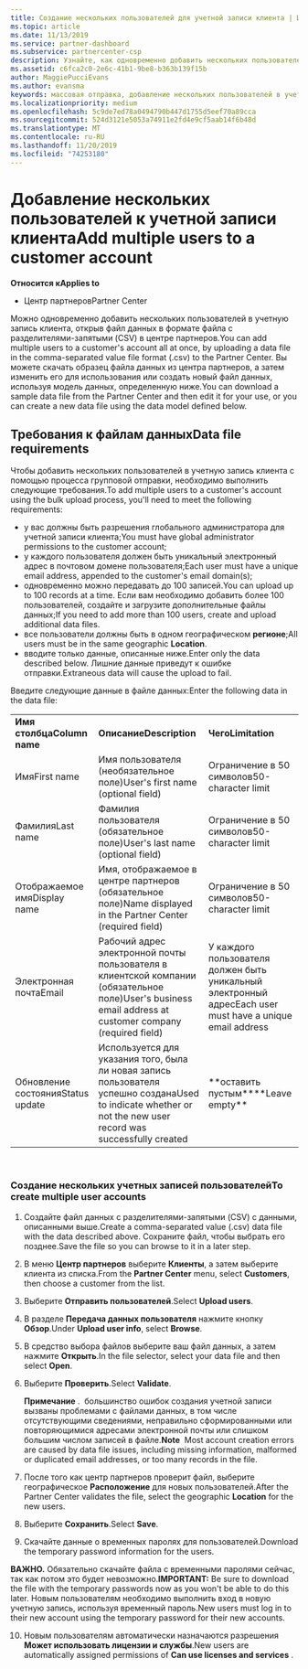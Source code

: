 ```yaml
---
title: Создание нескольких пользователей для учетной записи клиента | Центр партнеров
ms.topic: article
ms.date: 11/13/2019
ms.service: partner-dashboard
ms.subservice: partnercenter-csp
description: Узнайте, как одновременно добавить нескольких пользователей в учетную запись клиента, передав файл данных в формате файла с разделителями-запятыми (CSV) в центр партнеров.
ms.assetid: c6fca2c0-2e6c-41b1-9be8-b363b139f15b
author: MaggiePucciEvans
ms.author: evansma
keywords: массовая отправка, добавление нескольких пользователей в учетную запись клиента, добавление пользователей клиента, массовая отправка пользователей клиента, учетная запись клиента, пользователи клиента, пользователи
ms.localizationpriority: medium
ms.openlocfilehash: 5c9de7ed78a0494790b447d1755d5eef70a89cca
ms.sourcegitcommit: 524d3121e5053a74911e2fd4e9cf5aab14f6b48d
ms.translationtype: MT
ms.contentlocale: ru-RU
ms.lasthandoff: 11/20/2019
ms.locfileid: "74253180"
---
```

# <a name="add-multiple-users-to-a-customer-account"></a><span data-ttu-id="b27fa-104">Добавление нескольких пользователей к учетной записи клиента</span><span class="sxs-lookup"><span data-stu-id="b27fa-104">Add multiple users to a customer account</span></span>

<span data-ttu-id="b27fa-105">**Относится к**</span><span class="sxs-lookup"><span data-stu-id="b27fa-105">**Applies to**</span></span>

-  <span data-ttu-id="b27fa-106">Центр партнеров</span><span class="sxs-lookup"><span data-stu-id="b27fa-106">Partner Center</span></span>

<span data-ttu-id="b27fa-107">Можно одновременно добавить нескольких пользователей в учетную запись клиента, открыв файл данных в формате файла с разделителями-запятыми (CSV) в центре партнеров.</span><span class="sxs-lookup"><span data-stu-id="b27fa-107">You can add multiple users to a customer's account all at once, by uploading a data file in the comma-separated value file format (.csv) to the Partner Center.</span></span> <span data-ttu-id="b27fa-108">Вы можете скачать образец файла данных из центра партнеров, а затем изменить его для использования или создать новый файл данных, используя модель данных, определенную ниже.</span><span class="sxs-lookup"><span data-stu-id="b27fa-108">You can download a sample data file from the Partner Center and then edit it for your use, or you can create a new data file using the data model defined below.</span></span>

## <a href="" id="creatingtheimportcsvfile"></a><span data-ttu-id="b27fa-109">Требования к файлам данных</span><span class="sxs-lookup"><span data-stu-id="b27fa-109">Data file requirements</span></span>


<span data-ttu-id="b27fa-110">Чтобы добавить нескольких пользователей в учетную запись клиента с помощью процесса групповой отправки, необходимо выполнить следующие требования.</span><span class="sxs-lookup"><span data-stu-id="b27fa-110">To add multiple users to a customer's account using the bulk upload process, you'll need to meet the following requirements:</span></span>

-   <span data-ttu-id="b27fa-111">у вас должны быть разрешения глобального администратора для учетной записи клиента;</span><span class="sxs-lookup"><span data-stu-id="b27fa-111">You must have global administrator permissions to the customer account;</span></span>
-   <span data-ttu-id="b27fa-112">у каждого пользователя должен быть уникальный электронный адрес в почтовом домене пользователя;</span><span class="sxs-lookup"><span data-stu-id="b27fa-112">Each user must have a unique email address, appended to the customer's email domain(s);</span></span>
-   <span data-ttu-id="b27fa-113">одновременно можно передавать до 100 записей.</span><span class="sxs-lookup"><span data-stu-id="b27fa-113">You can upload up to 100 records at a time.</span></span> <span data-ttu-id="b27fa-114">Если вам необходимо добавить более 100 пользователей, создайте и загрузите дополнительные файлы данных;</span><span class="sxs-lookup"><span data-stu-id="b27fa-114">If you need to add more than 100 users, create and upload additional data files.</span></span>
-   <span data-ttu-id="b27fa-115">все пользователи должны быть в одном географическом **регионе**;</span><span class="sxs-lookup"><span data-stu-id="b27fa-115">All users must be in the same geographic **Location**.</span></span>
-   <span data-ttu-id="b27fa-116">вводите только данные, описанные ниже.</span><span class="sxs-lookup"><span data-stu-id="b27fa-116">Enter only the data described below.</span></span> <span data-ttu-id="b27fa-117">Лишние данные приведут к ошибке отправки.</span><span class="sxs-lookup"><span data-stu-id="b27fa-117">Extraneous data will cause the upload to fail.</span></span>

<span data-ttu-id="b27fa-118">Введите следующие данные в файле данных:</span><span class="sxs-lookup"><span data-stu-id="b27fa-118">Enter the following data in the data file:</span></span>

|                 |                                                                              |                                            |
|-----------------|------------------------------------------------------------------------------|--------------------------------------------|
| <span data-ttu-id="b27fa-119">**Имя столбца**</span><span class="sxs-lookup"><span data-stu-id="b27fa-119">**Column name**</span></span> | <span data-ttu-id="b27fa-120">**Описание**</span><span class="sxs-lookup"><span data-stu-id="b27fa-120">**Description**</span></span>                                                              | <span data-ttu-id="b27fa-121">**Чего**</span><span class="sxs-lookup"><span data-stu-id="b27fa-121">**Limitation**</span></span>                             |
| <span data-ttu-id="b27fa-122">Имя</span><span class="sxs-lookup"><span data-stu-id="b27fa-122">First name</span></span>      | <span data-ttu-id="b27fa-123">Имя пользователя (необязательное поле)</span><span class="sxs-lookup"><span data-stu-id="b27fa-123">User's first name (optional field)</span></span>                                           | <span data-ttu-id="b27fa-124">Ограничение в 50 символов</span><span class="sxs-lookup"><span data-stu-id="b27fa-124">50-character limit</span></span>                         |
| <span data-ttu-id="b27fa-125">Фамилия</span><span class="sxs-lookup"><span data-stu-id="b27fa-125">Last name</span></span>       | <span data-ttu-id="b27fa-126">Фамилия пользователя (обязательное поле)</span><span class="sxs-lookup"><span data-stu-id="b27fa-126">User's last name (optional field)</span></span>                                            | <span data-ttu-id="b27fa-127">Ограничение в 50 символов</span><span class="sxs-lookup"><span data-stu-id="b27fa-127">50-character limit</span></span>                         |
| <span data-ttu-id="b27fa-128">Отображаемое имя</span><span class="sxs-lookup"><span data-stu-id="b27fa-128">Display name</span></span>    | <span data-ttu-id="b27fa-129">Имя, отображаемое в центре партнеров (обязательное поле)</span><span class="sxs-lookup"><span data-stu-id="b27fa-129">Name displayed in the Partner Center (required field)</span></span>                            | <span data-ttu-id="b27fa-130">Ограничение в 50 символов</span><span class="sxs-lookup"><span data-stu-id="b27fa-130">50-character limit</span></span>                         |
| <span data-ttu-id="b27fa-131">Электронная почта</span><span class="sxs-lookup"><span data-stu-id="b27fa-131">Email</span></span>           | <span data-ttu-id="b27fa-132">Рабочий адрес электронной почты пользователя в клиентской компании (обязательное поле)</span><span class="sxs-lookup"><span data-stu-id="b27fa-132">User's business email address at customer company (required field)</span></span>           | <span data-ttu-id="b27fa-133">У каждого пользователя должен быть уникальный электронный адрес</span><span class="sxs-lookup"><span data-stu-id="b27fa-133">Each user must have a unique email address</span></span> |
| <span data-ttu-id="b27fa-134">Обновление состояния</span><span class="sxs-lookup"><span data-stu-id="b27fa-134">Status update</span></span>   | <span data-ttu-id="b27fa-135">Используется для указания того, была ли новая запись пользователя успешно создана</span><span class="sxs-lookup"><span data-stu-id="b27fa-135">Used to indicate whether or not the new user record was successfully created</span></span> | <span data-ttu-id="b27fa-136">\*\*оставить пустым\*\*</span><span class="sxs-lookup"><span data-stu-id="b27fa-136">\*\*Leave empty\*\*</span></span>                        |

 

### <a href="" id="createmultipleuseraccounts"></a><span data-ttu-id="b27fa-137">Создание нескольких учетных записей пользователей</span><span class="sxs-lookup"><span data-stu-id="b27fa-137">To create multiple user accounts</span></span>

<a href="" id="creatingtheaccounts"></a>
1.  <span data-ttu-id="b27fa-138">Создайте файл данных с разделителями-запятыми (CSV) с данными, описанными выше.</span><span class="sxs-lookup"><span data-stu-id="b27fa-138">Create a comma-separated value (.csv) data file with the data described above.</span></span> <span data-ttu-id="b27fa-139">Сохраните файл, чтобы выбрать его позднее.</span><span class="sxs-lookup"><span data-stu-id="b27fa-139">Save the file so you can browse to it in a later step.</span></span>
2.  <span data-ttu-id="b27fa-140">В меню **Центр партнеров** выберите **Клиенты**, а затем выберите клиента из списка.</span><span class="sxs-lookup"><span data-stu-id="b27fa-140">From the **Partner Center** menu, select **Customers**, then choose a customer from the list.</span></span>
3.  <span data-ttu-id="b27fa-141">Выберите **Отправить пользователей**.</span><span class="sxs-lookup"><span data-stu-id="b27fa-141">Select **Upload users**.</span></span>
4.  <span data-ttu-id="b27fa-142">В разделе **Передача данных пользователя** нажмите кнопку **Обзор**.</span><span class="sxs-lookup"><span data-stu-id="b27fa-142">Under **Upload user info**, select **Browse**.</span></span>
5.  <span data-ttu-id="b27fa-143">В средство выбора файлов выберите ваш файл данных, а затем нажмите **Открыть**.</span><span class="sxs-lookup"><span data-stu-id="b27fa-143">In the file selector, select your data file and then select **Open**.</span></span>
6.  <span data-ttu-id="b27fa-144">Выберите **Проверить**.</span><span class="sxs-lookup"><span data-stu-id="b27fa-144">Select **Validate**.</span></span>

    <span data-ttu-id="b27fa-145">**Примечание** .  большинство ошибок создания учетной записи вызваны проблемами с файлами данных, в том числе отсутствующими сведениями, неправильно сформированными или повторяющимися адресами электронной почты или слишком большим числом записей в файле.</span><span class="sxs-lookup"><span data-stu-id="b27fa-145">**Note**  Most account creation errors are caused by data file issues, including missing information, malformed or duplicated email addresses, or too many records in the file.</span></span>

7.  <span data-ttu-id="b27fa-146">После того как центр партнеров проверит файл, выберите географическое **Расположение** для новых пользователей.</span><span class="sxs-lookup"><span data-stu-id="b27fa-146">After the Partner Center validates the file, select the geographic **Location** for the new users.</span></span>
8.  <span data-ttu-id="b27fa-147">Выберите **Сохранить**.</span><span class="sxs-lookup"><span data-stu-id="b27fa-147">Select **Save**.</span></span>
9.  <span data-ttu-id="b27fa-148">Скачайте данные о временных паролях для пользователей.</span><span class="sxs-lookup"><span data-stu-id="b27fa-148">Download the temporary password information for the users.</span></span>

<span data-ttu-id="b27fa-149">**ВАЖНО.** Обязательно скачайте файла с временными паролями сейчас, так как потом это будет невозможно.</span><span class="sxs-lookup"><span data-stu-id="b27fa-149">**IMPORTANT:** Be sure to download the file with the temporary passwords now as you won't be able to do this later.</span></span> <span data-ttu-id="b27fa-150">Новым пользователям необходимо выполнить вход в новую учетную запись, используя временный пароль.</span><span class="sxs-lookup"><span data-stu-id="b27fa-150">New users must log in to their new account using the temporary password for their new accounts.</span></span>

10. <span data-ttu-id="b27fa-151">Новым пользователям автоматически назначаются разрешения **Может использовать лицензии и службы**.</span><span class="sxs-lookup"><span data-stu-id="b27fa-151">New users are automatically assigned permissions of **Can use licenses and services** .</span></span> 

 

 



